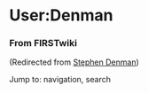 # User:Denman

### From FIRSTwiki

(Redirected from [Stephen Denman](/index.php?title=Stephen_Denman&redirect=no
"Stephen Denman" ))

Jump to: navigation, search

